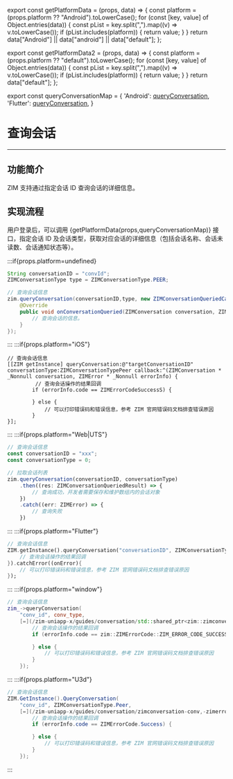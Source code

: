 export const getPlatformData = (props, data) => {
    const platform = (props.platform ?? "Android").toLowerCase();
    for (const [key, value] of Object.entries(data)) {
        const pList = key.split(",").map((v) => v.toLowerCase());
        if (pList.includes(platform)) {
            return value;
        }
    }
    return data["Android"] || data["android"] || data["default"];
};

export const getPlatformData2 = (props, data) => {
    const platform = (props.platform ?? "default").toLowerCase();
    for (const [key, value] of Object.entries(data)) {
        const pList = key.split(",").map((v) => v.toLowerCase());
        if (pList.includes(platform)) {
            return value;
        }
    }
    return data["default"];
};

export const queryConversationMap = {
  'Android': <a href="@queryConversation" target='_blank'>queryConversation</a>,
  'Flutter': <a href="https://pub.dev/documentation/zego_zim/latest/zego_zim/ZIM/queryConversation.html" target='_blank'>queryConversation</a>,
}



# 查询会话

- - -

## 功能简介

ZIM 支持通过指定会话 ID 查询会话的详细信息。

## 实现流程

用户登录后，可以调用 {getPlatformData(props,queryConversationMap)} 接口，指定会话 ID 及会话类型，获取对应会话的详细信息（包括会话名称、会话未读数、会话通知状态等）。

:::if{props.platform=undefined}
```java
String conversationID = "convId";
ZIMConversationType type = ZIMConversationType.PEER;

// 查询会话信息
zim.queryConversation(conversationID,type, new ZIMConversationQueriedCallback() {
    @Override
    public void onConversationQueried(ZIMConversation conversation, ZIMError errorInfo) {
        // 查询会话的信息。
    }
});

```

:::
:::if{props.platform="iOS"}
```objc
// 查询会话信息
[[ZIM getInstance] queryConversation:@"targetConversationID" conversationType:ZIMConversationTypePeer callback:^(ZIMConversation * _Nonnull conversation, ZIMError * _Nonnull errorInfo) {
         // 查询会话操作的结果回调
        if (errorInfo.code == ZIMErrorCodeSuccessS) {
            
        } else {
            // 可以打印错误码和错误信息，参考 ZIM 官网错误码文档排查错误原因
        }
}];

```
:::
:::if{props.platform="Web|UTS"}
```typescript
// 查询会话信息
const conversationID = "xxx";
const conversationType = 0;

// 拉取会话列表
zim.queryConversation(conversationID, conversationType)
    .then((res: ZIMConversationQueriedResult) => {
        // 查询成功，开发者需要保存和维护数组内的会话对象
    })
    .catch((err: ZIMError) => {
        // 查询失败
    })
```
:::
:::if{props.platform="Flutter"}
```dart
// 查询会话信息
ZIM.getInstance().queryConversation("conversationID", ZIMConversationType.peer).then((value){
    // 查询会话操作的结果回调
}).catchError((onError){
    // 可以打印错误码和错误信息，参考 ZIM 官网错误码文档排查错误原因
});
```
:::
:::if{props.platform="window"}
```cpp
// 查询会话信息
zim_->queryConversation(
    "conv_id", conv_type,
    [=](/zim-uniapp-x/guides/conversation/std::shared_ptr<zim::zimconversation>-conv,-const-zim::zimerror-&errorinfo) {
        // 查询会话操作的结果回调
        if (errorInfo.code == zim::ZIMErrorCode::ZIM_ERROR_CODE_SUCCESS) {

        } else {
            // 可以打印错误码和错误信息，参考 ZIM 官网错误码文档排查错误原因
        }
    });
```
:::
:::if{props.platform="U3d"}
```cs
// 查询会话信息
ZIM.GetInstance().QueryConversation(
    "conv_id", ZIMConversationType.Peer,
    [=](/zim-uniapp-x/guides/conversation/zimconversation-conv,-zimerror-errorinfo) {
        // 查询会话操作的结果回调
        if (errorInfo.code == ZIMErrorCode.Success) {

        } else {
            // 可以打印错误码和错误信息，参考 ZIM 官网错误码文档排查错误原因
        }
    });
```
:::

<Content platform="UTS" />